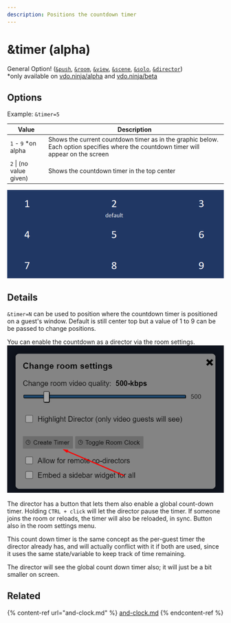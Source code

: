 ```yaml
---
description: Positions the countdown timer
---
```


# \&timer (alpha)

General Option! ([`&push`](../../source-settings/push.md), [`&room`](../../general-settings/room.md), [`&view`](../view-parameters/view.md), [`&scene`](../view-parameters/scene.md), [`&solo`](../mixer-scene-parameters/and-solo.md), [`&director`](../../viewers-settings/director.md))\
\*only available on [vdo.ninja/alpha](https://vdo.ninja/alpha/) and [vdo.ninja/beta](https://vdo.ninja/beta/)

## Options

Example: `&timer=5`

| Value                   | Description                                                                                                                          |
| ----------------------- | ------------------------------------------------------------------------------------------------------------------------------------ |
| `1` - `9` \*on alpha    | Shows the current countdown timer as in the graphic below. Each option specifies where the countdown timer will appear on the screen |
| `2` \| (no value given) | Shows the countdown timer in the top center                                                                                          |

![](<../../.gitbook/assets/image (12) (5).png>)

## Details

`&timer=N` can be used to position where the countdown timer is positioned on a guest's window. Default is still center top but a value of 1 to 9 can be be passed to change positions.

You can enable the countdown as a director via the room settings.\
![](<../../.gitbook/assets/image (11).png>)

The director has a button that lets them also enable a global count-down timer. Holding `CTRL + click` will let the director pause the timer. If someone joins the room or reloads, the timer will also be reloaded, in sync. Button also in the room settings menu.

This count down timer is the same concept as the per-guest timer the director already has, and will actually conflict with it if both are used, since it uses the same state/variable to keep track of time remaining.

The director will see the global count down timer also; it will just be a bit smaller on screen.

## Related

{% content-ref url="and-clock.md" %}
[and-clock.md](and-clock.md)
{% endcontent-ref %}
